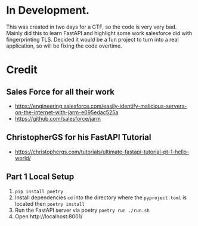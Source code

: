 # In Development.

This was created in two days for a CTF, so the code is very very bad.  Mainly did this to learn FastAPI and highlight some work salesforce did with fingerprinting TLS.  Decided it would be a fun project to turn into a real application, so will be fixing the code overtime.

# Credit
## Sales Force for all their work
* https://engineering.salesforce.com/easily-identify-malicious-servers-on-the-internet-with-jarm-e095edac525a
* https://github.com/salesforce/jarm
## ChristopherGS for his FastAPI Tutorial
* https://christophergs.com/tutorials/ultimate-fastapi-tutorial-pt-1-hello-world/


## Part 1 Local Setup

1. `pip install poetry`
2. Install dependencies `cd` into the directory where the `pyproject.toml` is located then `poetry install`
3. Run the FastAPI server via poetry `poetry run ./run.sh`
4. Open http://localhost:8001/
